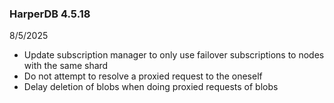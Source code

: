 ### HarperDB 4.5.18

8/5/2025

- Update subscription manager to only use failover subscriptions to nodes with the same shard
- Do not attempt to resolve a proxied request to the oneself
- Delay deletion of blobs when doing proxied requests of blobs
